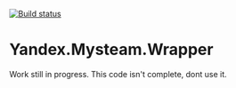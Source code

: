 [![Build status](https://ci.appveyor.com/api/projects/status/2tdbupljbipsy5h0/branch/master?svg=true)](https://ci.appveyor.com/project/NickRimmer/yandex-mysteam-wrapper/branch/master)


# Yandex.Mysteam.Wrapper
Work still in progress. This code isn't complete, dont use it.

